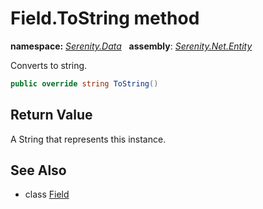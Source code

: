 # Field.ToString method
**namespace:** *[Serenity.Data](../../README.md#serenity.data-namespace)*   **assembly**: *[Serenity.Net.Entity](../../README.md)*

Converts to string.

```csharp
public override string ToString()
```

## Return Value

A String that represents this instance.

## See Also

* class [Field](../Field.md)